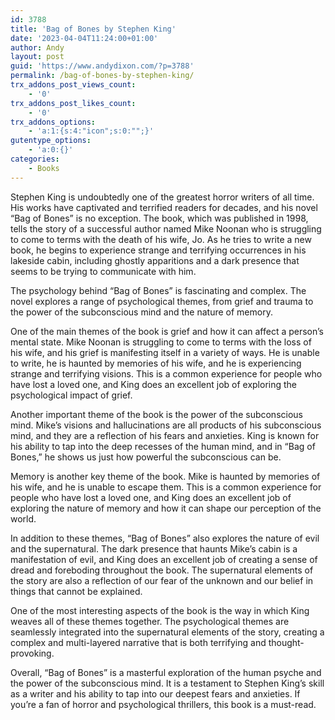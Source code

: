 ```yaml
---
id: 3788
title: 'Bag of Bones by Stephen King'
date: '2023-04-04T11:24:00+01:00'
author: Andy
layout: post
guid: 'https://www.andydixon.com/?p=3788'
permalink: /bag-of-bones-by-stephen-king/
trx_addons_post_views_count:
    - '0'
trx_addons_post_likes_count:
    - '0'
trx_addons_options:
    - 'a:1:{s:4:"icon";s:0:"";}'
gutentype_options:
    - 'a:0:{}'
categories:
    - Books
---
```


Stephen King is undoubtedly one of the greatest horror writers of all time. His works have captivated and terrified readers for decades, and his novel “Bag of Bones” is no exception. The book, which was published in 1998, tells the story of a successful author named Mike Noonan who is struggling to come to terms with the death of his wife, Jo. As he tries to write a new book, he begins to experience strange and terrifying occurrences in his lakeside cabin, including ghostly apparitions and a dark presence that seems to be trying to communicate with him.

The psychology behind “Bag of Bones” is fascinating and complex. The novel explores a range of psychological themes, from grief and trauma to the power of the subconscious mind and the nature of memory.

One of the main themes of the book is grief and how it can affect a person’s mental state. Mike Noonan is struggling to come to terms with the loss of his wife, and his grief is manifesting itself in a variety of ways. He is unable to write, he is haunted by memories of his wife, and he is experiencing strange and terrifying visions. This is a common experience for people who have lost a loved one, and King does an excellent job of exploring the psychological impact of grief.

Another important theme of the book is the power of the subconscious mind. Mike’s visions and hallucinations are all products of his subconscious mind, and they are a reflection of his fears and anxieties. King is known for his ability to tap into the deep recesses of the human mind, and in “Bag of Bones,” he shows us just how powerful the subconscious can be.

Memory is another key theme of the book. Mike is haunted by memories of his wife, and he is unable to escape them. This is a common experience for people who have lost a loved one, and King does an excellent job of exploring the nature of memory and how it can shape our perception of the world.

In addition to these themes, “Bag of Bones” also explores the nature of evil and the supernatural. The dark presence that haunts Mike’s cabin is a manifestation of evil, and King does an excellent job of creating a sense of dread and foreboding throughout the book. The supernatural elements of the story are also a reflection of our fear of the unknown and our belief in things that cannot be explained.

One of the most interesting aspects of the book is the way in which King weaves all of these themes together. The psychological themes are seamlessly integrated into the supernatural elements of the story, creating a complex and multi-layered narrative that is both terrifying and thought-provoking.

Overall, “Bag of Bones” is a masterful exploration of the human psyche and the power of the subconscious mind. It is a testament to Stephen King’s skill as a writer and his ability to tap into our deepest fears and anxieties. If you’re a fan of horror and psychological thrillers, this book is a must-read.